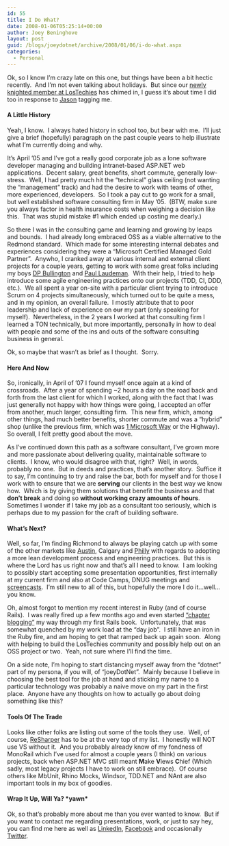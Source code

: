 ```yaml
---
id: 55
title: I Do What?
date: 2008-01-06T05:25:14+00:00
author: Joey Beninghove
layout: post
guid: /blogs/joeydotnet/archive/2008/01/06/i-do-what.aspx
categories:
  - Personal
---
```

Ok, so I know I&#8217;m crazy late on this one, but things have been a bit hectic recently.&nbsp; And I&#8217;m not even talking about holidays.&nbsp; But since our [newly knighted member at LosTechies](http://www.lostechies.com/blogs/chad_myers/archive/2008/01/05/what-i-do-with-spoilers.aspx) has chimed in, I guess it&#8217;s about time I did too in response to [Jason](http://www.lostechies.com/blogs/jason_meridth/archive/2007/12/20/what-i-do.aspx) tagging me.

#### A Little History

Yeah, I know.&nbsp; I always hated history in school too, but bear with me.&nbsp; I&#8217;ll just give a brief (hopefully) paragraph on the past couple years to help illustrate what I&#8217;m currently doing and why.&nbsp; 

It&#8217;s April &#8217;05 and I&#8217;ve got a really good corporate job as a lone software developer managing and building intranet-based ASP.NET web applications.&nbsp; Decent salary, great benefits, short commute, generally low-stress.&nbsp; Well, I had pretty much hit the &#8220;technical&#8221; glass ceiling (not wanting the &#8220;management&#8221; track) and had the desire to work with teams of other, more experienced, developers.&nbsp; So I took a pay cut to go work for a small, but well established software consulting firm in May &#8217;05.&nbsp; (BTW, make sure you always factor in health insurance costs when weighing a decision like this.&nbsp; That was stupid mistake #1 which ended up costing me dearly.)

So there I was in the consulting game and learning and growing by leaps and bounds.&nbsp; I had already long embraced OSS as a viable alternative to the Redmond standard.&nbsp; Which made for some interesting internal debates and experiences considering they were a &#8220;Microsoft Certified Managed Gold Partner&#8221;.&nbsp; Anywho, I cranked away at various internal and external client projects for a couple years, getting to work with some great folks including my boys [DP Bullington](http://blog.softwareishardwork.com/) and [Paul Laudeman](http://codebetter.com/blogs/paul.laudeman/default.aspx).&nbsp; With their help, I tried to help introduce some agile engineering practices onto our projects (TDD, CI, DDD, etc.).&nbsp; We all spent a year on-site with a particular client trying to introduce Scrum on 4 projects simultaneously, which turned out to be quite a mess, and in my opinion, an overall failure.&nbsp; I mostly attribute that to poor leadership and lack of experience on <strike>our</strike> my part (only speaking for myself).&nbsp; Nevertheless, in the 2 years I worked at that consulting firm I learned a TON technically, but more importantly, personally in how to deal with people and some of the ins and outs of the software consulting business in general.

Ok, so maybe that wasn&#8217;t as brief as I thought.&nbsp; Sorry.

#### Here And Now

So, ironically, in April of &#8217;07 I found myself once again at a kind of crossroads.&nbsp; After a year of spending ~2 hours a day on the road back and forth from the last client for which I worked, along with the fact that I was just generally not happy with how things were going, I accepted an offer from another, much larger, consulting firm.&nbsp; This new firm, which, among other things, had much better benefits, shorter commute and was a &#8220;hybrid&#8221; shop (unlike the previous firm, which was [1 Microsoft Way](http://maps.google.com/maps?f=q&hl=en&geocode=&time=&date=&ttype=&q=1+microsoft+way&sll=37.0625,-95.677068&sspn=44.339735,72.246094&ie=UTF8&z=16&iwloc=addr&om=1) or the Highway).&nbsp; So overall, I felt pretty good about the move.

As I&#8217;ve continued down this path as a software consultant, I&#8217;ve grown more and more passionate about delivering quality, maintainable software to clients.&nbsp; I know, who would disagree with that, right?&nbsp; Well, in words, probably no one.&nbsp; But in deeds and practices, that&#8217;s another story.&nbsp; Suffice it to say, I&#8217;m continuing to try and raise the bar, both for myself and for those I work with to ensure that we are **serving** our clients in the best way we know how.&nbsp; Which is by giving them solutions that benefit the business and that **don&#8217;t break** and doing so **without working crazy amounts of hours**.&nbsp; Sometimes I wonder if I take my job as a consultant too seriously, which is perhaps due to my passion for the craft of building software.

#### What&#8217;s Next?

Well, so far, I&#8217;m finding Richmond to always be playing catch up with some of the other markets like [Austin](http://codebetter.com/blogs/jeremy.miller/archive/2008/01/01/new-year-new-challenges-and-an-mvp.aspx), Calgary and [Philly](http://www.phillyalt.net/Default.aspx?AspxAutoDetectCookieSupport=1) with regards to adopting a more lean development process and engineering practices.&nbsp; But this is where the Lord has us right now and that&#8217;s all I need to know.&nbsp; I am looking to possibly start accepting some presentation opportunities, first internally at my current firm and also at Code Camps, DNUG meetings and [screencasts](http://joeydotnet.com/blog/archive/2007/12/08/monorail-quickly---screencast.aspx).&nbsp; I&#8217;m still new to all of this, but hopefully the more I do it&#8230;well&#8230;you know.

Oh, almost forgot to mention my recent interest in Ruby (and of course Rails).&nbsp; I was really fired up a few months ago and even started [&#8220;chapter blogging&#8221;](http://joeydotnet.com/blog/archive/2007/09/13/agile-web-development-with-rails---chapter-1.aspx) my way through my first Rails book.&nbsp; Unfortunately, that was somewhat quenched by my work load at the &#8220;day job&#8221;.&nbsp; I still have an iron in the Ruby fire, and am hoping to get that ramped back up again soon.&nbsp; Along with helping to build the LosTechies community and possibly help out on an OSS project or two.&nbsp; Yeah, not sure where I&#8217;ll find the time.

On a side note, I&#8217;m hoping to start distancing myself away from the &#8220;dotnet&#8221; part of my persona, if you will, of &#8220;joeyDotNet&#8221;.&nbsp; Mainly because I believe in choosing the best tool for the job at hand and sticking my name to a particular technology was probably a naive move on my part in the first place.&nbsp; Anyone have any thoughts on how to actually go about doing something like this?

#### Tools Of The Trade

Looks like other folks are listing out some of the tools they use.&nbsp; Well, of course, [ReSharper](http://blogs.jetbrains.com/dotnet/) has to be at the very top of my list.&nbsp; I honestly will NOT use VS without it.&nbsp; And you probably already know of my fondness of MonoRail which I&#8217;ve used for almost a couple years (I think) on various projects, back when ASP.NET MVC still meant **M**ake **V**iews **C**hief (Which sadly, most legacy projects I have to work on still embrace).&nbsp; Of course others like MbUnit, Rhino Mocks, Windsor, TDD.NET and NAnt are also important tools in my box of goodies.

#### Wrap It Up, Will Ya? \*yawn\*

Ok, so that&#8217;s probably more about me than you ever wanted to know.&nbsp; But if you want to contact me regarding presentations, work, or just to say hey, you can find me here as well as [LinkedIn](http://www.linkedin.com/in/joeybeninghove), [Facebook](http://www.facebook.com/profile.php?id=545364441) and occasionally [Twitter](http://twitter.com/joeybeninghove).